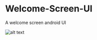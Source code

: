 # Welcome-Screen-UI
A welcome screen android UI

![alt text](https://cdn.dribbble.com/users/2326230/screenshots/6655554/dribble_upload_2x.png)
